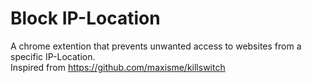 # Block IP-Location

A chrome extention that prevents unwanted access to websites from a specific IP-Location.<br>
Inspired from https://github.com/maxisme/killswitch
